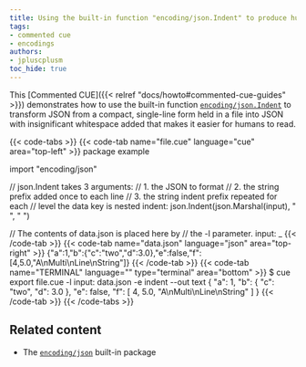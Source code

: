 ```yaml
---
title: Using the built-in function "encoding/json.Indent" to produce human-readable JSON from a file
tags:
- commented cue
- encodings
authors:
- jpluscplusm
toc_hide: true
---
```


This [Commented CUE]({{< relref "docs/howto#commented-cue-guides" >}})
demonstrates how to use the built-in function
[`encoding/json.Indent`](https://pkg.go.dev/cuelang.org/go/pkg/encoding/json#Indent)
to transform JSON from a compact, single-line form held in a file into JSON
with insignificant whitespace added that makes it easier for humans to read.

{{< code-tabs >}}
{{< code-tab name="file.cue" language="cue"  area="top-left" >}}
package example

import  "encoding/json"

// json.Indent takes 3 arguments:
//  1. the JSON to format
//  2. the string prefix added once to each line
//  3. the string indent prefix repeated for each
//     level the data key is nested
indent: json.Indent(json.Marshal(input), " ", "  ")

// The contents of data.json is placed here by
// the -l parameter.
input:  _
{{< /code-tab >}}
{{< code-tab name="data.json" language="json"  area="top-right" >}}
{"a":1,"b":{"c":"two","d":3.0},"e":false,"f":[4,5.0,"A\nMulti\nLine\nString"]}
{{< /code-tab >}}
{{< code-tab name="TERMINAL" language="" type="terminal" area="bottom" >}}
$ cue export file.cue -l input: data.json -e indent --out text
{
   "a": 1,
   "b": {
     "c": "two",
     "d": 3.0
   },
   "e": false,
   "f": [
     4,
     5.0,
     "A\nMulti\nLine\nString"
   ]
 }
{{< /code-tab >}}
{{< /code-tabs >}}

## Related content

- The [`encoding/json`](https://pkg.go.dev/cuelang.org/go/pkg/encoding/json) built-in package
